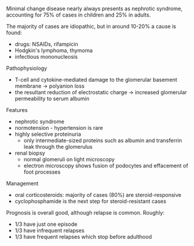 Minimal change disease nearly always presents as nephrotic syndrome, accounting for 75% of cases in children and 25% in adults.  
  
The majority of cases are idiopathic, but in around 10\-20% a cause is found:  
* drugs: NSAIDs, rifampicin
* Hodgkin's lymphoma, thymoma
* infectious mononucleosis

  
Pathophysiology  
* T\-cell and cytokine\-mediated damage to the glomerular basement membrane → polyanion loss
* the resultant reduction of electrostatic charge → increased glomerular permeability to serum albumin

  
Features  
* nephrotic syndrome
* normotension \- hypertension is rare
* highly selective proteinuria
	+ only intermediate\-sized proteins such as albumin and transferrin leak through the glomerulus
* renal biopsy
	+ normal glomeruli on light microscopy
	+ electron microscopy shows fusion of podocytes and effacement of foot processes

  
Management  
* oral corticosteroids: majority of cases (80%) are steroid\-responsive
* cyclophosphamide is the next step for steroid\-resistant cases

  
Prognosis is overall good, although relapse is common. Roughly:  
* 1/3 have just one episode
* 1/3 have infrequent relapses
* 1/3 have frequent relapses which stop before adulthood
